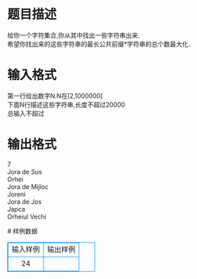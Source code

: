 # 

 
 # 题目描述 
<p>
给你一个字符集合,你从其中找出一些字符串出来.<br>希望你找出来的这些字符串的最长公共前缀*字符串的总个数最大化.</p> 

 
 # 输入格式 
<p>
第一行给出数字N.N在[2,1000000]<br>下面N行描述这些字符串,长度不超过20000<br>总输入不超过</p> 

 
 # 输出格式 
<p>
7<br>Jora de Sus<br>Orhei<br>Jora de Mijloc<br>Joreni<br>Jora de Jos<br>Japca<br>Orheiul Vechi<br></p> 
# 样例数据
<style>
        table,table tr th, table tr td { border:1px solid #0094ff; }
        table { width: 200px; min-height: 25px; line-height: 25px; text-align: center; border-collapse: collapse;}   
    </style>
<table>
	<tr>
		<td>输入样例</td>
		<td>输出样例</td>
	</tr>
<tr><td>24</td><td>
</td></tr></table>
